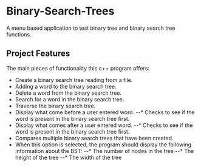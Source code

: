 # Binary-Search-Trees
A menu based application to test binary tree and binary search tree functions.

## Project Features
The main pieces of functionality this c++ program offers:
* Create a binary search tree reading from a file.
* Adding a word to the binary search tree.
* Delete a word from the binary search tree.
* Search for a word in the binary search tree.
* Traverse the binary search tree.
* Display what come before a user entered word. 
--* Checks to see if the word is present in the binary search tree first.
* Display what comes after a user entered word.
--* Checks to see if the word is present in the binary search tree first.
* Compares multiple binary search trees that have been created.
* When this option is selected, the program should display the following information about the BST:
--* The number of nodes in the tree
--* The height of the tree
--* The width of the tree

